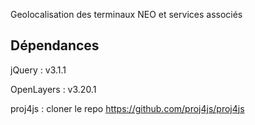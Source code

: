 Geolocalisation des terminaux NEO et services associés

## Dépendances

jQuery : v3.1.1

OpenLayers : v3.20.1

proj4js : cloner le repo https://github.com/proj4js/proj4js
